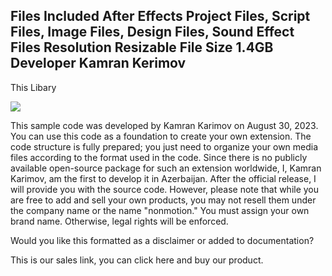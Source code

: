Files Included	After Effects Project Files, Script Files, Image Files, Design Files, Sound Effect Files
Resolution	Resizable
File Size	1.4GB 
Developer Kamran Kerimov
------------
This Libary 

<img src="https://camo.envatousercontent.com/a61d7abd3d1e132efdf9215d6f595ed37bfeec78/68747470733a2f2f69696c692e696f2f4879687243416c2e6a7067"/>

This sample code was developed by Kamran Karimov on August 30, 2023. You can use this code as a foundation to create your own extension. The code structure is fully prepared; you just need to organize your own media files according to the format used in the code. Since there is no publicly available open-source package for such an extension worldwide, I, Kamran Karimov, am the first to develop it in Azerbaijan. After the official release, I will provide you with the source code. However, please note that while you are free to add and sell your own products, you may not resell them under the company name or the name "nonmotion." You must assign your own brand name. Otherwise, legal rights will be enforced.

Would you like this formatted as a disclaimer or added to documentation?


This is our sales link, you can click here and buy our product.
